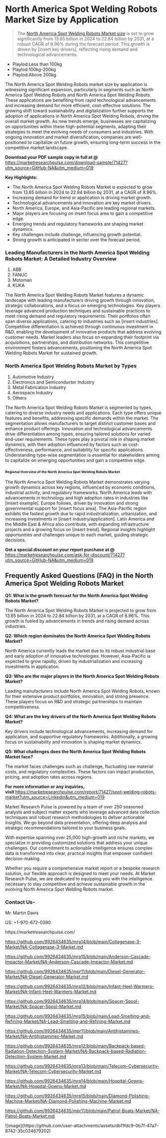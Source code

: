 <h1>North America Spot Welding Robots Market&nbsp;Size by Application</h1><blockquote><p>The <a href="https://marketresearchpulse.com/download-sample/71427?utm_source=GitHub-NA&amp;utm_medium=019">North America Spot Welding Robots Market size</a> is set to grow significantly from 13.65 billion in 2024 to 22.84 billion by 2031, at a robust CAGR of 8.96% during the forecast period. This growth is driven by [insert key drivers], reflecting rising demand and technological advancements.</p></blockquote><ul><li>Playlod:Less than 100kg<li> Playlod:100kg-200kg<li> Playlod:Above 200kg</li></ul><p>The North America Spot Welding Robots market size by application is witnessing significant expansion, particularly in segments such as North America Spot Welding Robots and North America Spot Welding Robots. These applications are benefiting from rapid technological advancements and increasing demand for more efficient, cost-effective solutions. The growing shift toward sustainability and digitalization further supports the adoption of applications in North America Spot Welding Robots, driving the overall market growth. As new trends emerge, businesses are capitalizing on opportunities within these high-potential segments, adapting their strategies to meet the evolving needs of consumers and industries. With ongoing innovation and market diversification, companies are well-positioned to capitalize on future growth, ensuring long-term success in the competitive market landscape.</p><p><strong>Download your PDF sample copy in full at @ </strong><a href="https://marketresearchpulse.com/download-sample/71427?utm_source=GitHub-NA&amp;utm_medium=019">https://marketresearchpulse.com/download-sample/71427?utm_source=GitHub-NA&amp;utm_medium=019</a></p><p><strong>Key Highlights: </strong></p><ul><li>The North America Spot Welding Robots Market is expected to grow from 13.65 billion in 2024 to 22.84 billion by 2031, at a CAGR of 8.96%.</li><li>Increasing demand for trend or application is driving market growth.</li><li>Technological advancements and innovation are key market drivers.</li><li>North America, Europe, and Asia-Pacific are leading regional markets.</li><li>Major players are focusing on insert focus area to gain a competitive edge.</li><li>Emerging trends and regulatory frameworks are shaping market dynamics.</li><li>Key challenges include challenge, influencing growth potential.</li><li>Strong growth is anticipated in sector over the forecast period.</li></ul><h3>Leading Manufacturers in the North America Spot Welding Robots Market: A Detailed Industry Overview</h3><ol><li>ABB</li><li>FANUC</li><li>Motoman</li><li>KUKA</li></ol><div class="flex max-w-full flex-col flex-grow"><div class="min-h-8 text-message flex w-full flex-col items-end gap-2 whitespace-normal break-words [.text-message+&amp;]:mt-5" dir="auto" data-message-author-role="assistant" data-message-id="fd8432e4-4910-450d-b182-61b7bfb0a01f" data-message-model-slug="gpt-4o"><div class="flex w-full flex-col gap-1 empty:hidden first:pt-[3px]"><div class="markdown prose w-full break-words dark:prose-invert light"><p>The North America Spot Welding Robots Market features a dynamic landscape with leading manufacturers driving growth through innovation, strategic collaborations, and a focus on emerging technologies. Key players leverage advanced production techniques and sustainable practices to meet rising demand and regulatory requirements. Their portfolios often span diverse applications, catering to industries such as [insert industries]. Competitive differentiation is achieved through continuous investment in R&amp;D, enabling the development of innovative products that address evolving customer needs. Market leaders also focus on expanding their footprint via acquisitions, partnerships, and distribution networks. This competitive environment fosters advancements, positioning the North America Spot Welding Robots Market for sustained growth.</p></div></div></div></div><h3>North America Spot Welding Robots Market by Types</h3><ol><li>Automotive Industry<li> Electronics and Semiconductor Industry<li> Metal Fabrication Industry<li> Aerospace Industry<li> Others</li></ol><div class="flex max-w-full flex-col flex-grow"><div class="min-h-8 text-message flex w-full flex-col items-end gap-2 whitespace-normal break-words [.text-message+&amp;]:mt-5" dir="auto" data-message-author-role="assistant" data-message-id="084470be-0bb7-4664-bddf-5156b4f41249" data-message-model-slug="gpt-4o-mini"><div class="flex w-full flex-col gap-1 empty:hidden first:pt-[3px]"><div class="markdown prose w-full break-words dark:prose-invert light"><p>The North America Spot Welding Robots Market is segmented by types, catering to diverse industry needs and applications. Each type offers unique features and benefits, addressing specific demands within the market. The segmentation allows manufacturers to target distinct customer bases and enhance product offerings. Innovation and technological advancements drive differentiation among types, ensuring tailored solutions for varied end-user requirements. These types play a pivotal role in shaping market dynamics, with their adoption influenced by factors such as cost-effectiveness, performance, and suitability for specific applications. Understanding type-wise segmentation is essential for stakeholders aiming to capitalize on emerging opportunities and gain a competitive edge.</p></div></div></div></div><h3><span style="font-size: 11px;">Regional Overview of the North America Spot Welding Robots Market</span></h3><div class="flex max-w-full flex-col flex-grow"><div class="min-h-8 text-message flex w-full flex-col items-end gap-2 whitespace-normal break-words [.text-message+&amp;]:mt-5" dir="auto" data-message-author-role="assistant" data-message-id="e9038762-ce64-4e30-91c9-9bd413514231" data-message-model-slug="gpt-4o-mini"><div class="flex w-full flex-col gap-1 empty:hidden first:pt-[3px]"><div class="markdown prose w-full break-words dark:prose-invert light"><p>The North America Spot Welding Robots Market demonstrates varying growth dynamics across key regions, influenced by economic conditions, industrial activity, and regulatory frameworks. North America leads with advancements in technology and high adoption rates in industries like [insert example]. Europe follows, driven by innovation and strong governmental support for [insert focus area]. The Asia-Pacific region exhibits the fastest growth due to rapid industrialization, urbanization, and increasing investments in [insert industry/application]. Latin America and the Middle East &amp; Africa also contribute, with expanding infrastructure projects and a growing focus on [insert trend]. Regional insights highlight opportunities and challenges unique to each market, guiding strategic decisions.</p></div></div></div></div><p><strong>Get a special discount on your report purchase at @ </strong><a href="https://marketresearchpulse.com/ask-for-discount/71427?utm_source=GitHub-NA&amp;utm_medium=019">https://marketresearchpulse.com/ask-for-discount/71427?utm_source=GitHub-NA&amp;utm_medium=019</a></p><h2>Frequently Asked Questions (FAQ) in the North America Spot Welding Robots Market</h2><p><strong>Q1: What is the growth forecast for the North America Spot Welding Robots Market?</strong></p><p>The North America Spot Welding Robots Market is projected to grow from 13.65 billion in 2024 to 22.84 billion by 2031, at a CAGR of 8.96%. This growth is fueled by advancements in trends and rising demand across industries.</p><p><strong>Q2: Which region dominates the North America Spot Welding Robots Market?</strong></p><p>North America currently leads the market due to its robust industrial base and early adoption of innovative technologies. However, Asia-Pacific is expected to grow rapidly, driven by industrialization and increasing investments in application.</p><p><strong>Q3: Who are the major players in the North America Spot Welding Robots Market?</strong></p><p>Leading manufacturers include North America Spot Welding Robots, known for their extensive product portfolios, innovation, and strong presence. These players focus on R&amp;D and strategic partnerships to maintain competitiveness.</p><p><strong>Q4: What are the key drivers of the North America Spot Welding Robots Market?</strong></p><p>Key drivers include technological advancements, increasing demand for application, and supportive regulatory frameworks. Additionally, a growing focus on sustainability and innovation is shaping market dynamics.</p><p><strong>Q5: What challenges does the North America Spot Welding Robots Market face?</strong></p><p>The market faces challenges such as challenge, fluctuating raw material costs, and regulatory complexities. These factors can impact production, pricing, and adoption rates across regions.</p><p><strong>For more information or any inquiries, visit&nbsp;</strong><a href="https://marketresearchpulse.com/report/71427/spot-welding-robots-market?utm_source=Linkedin&utm_medium=019">https://marketresearchpulse.com/report/71427/spot-welding-robots-market?utm_source=Linkedin&utm_medium=019</a></p><p>Market Research Pulse is powered by a team of over 250 seasoned analysts and subject matter experts who leverage advanced data collection techniques and robust research methodologies to deliver actionable insights. We go beyond data presentation, offering deep analysis and strategic recommendations tailored to your business goals.</p><p>With expertise spanning over 25,000 high-growth and niche markets, we specialize in providing customized solutions that address your unique challenges. Our commitment to actionable intelligence ensures complex data is transformed into clear, practical insights that empower confident decision-making.</p><p>Whether you require a comprehensive market report or a bespoke research solution, our flexible approach is designed to meet your needs. At Market Research Pulse, we are dedicated to equipping you with the intelligence necessary to stay competitive and achieve sustainable growth in the evolving North America Spot Welding Robots market.</p><h3><strong>Contact Us-</strong></h3><p>Mr. Martin Davis</p><p>US: +1-970-672-0390</p><p>https://marketresearchpulse.com/</p><p><a href="https://github.com/9926434635/mrp14/blob/main/Collagenase-3-Market/NA-Collagenase-3-Market.md">https://github.com/9926434635/mrp14/blob/main/Collagenase-3-Market/NA-Collagenase-3-Market.md</a></p><p><a href="https://github.com/9926434635/mrp15/blob/main/Anderson-Cascade-Impactor-Market/NA-Anderson-Cascade-Impactor-Market.md">https://github.com/9926434635/mrp15/blob/main/Anderson-Cascade-Impactor-Market/NA-Anderson-Cascade-Impactor-Market.md</a></p><p><a href="https://github.com/9926434635/mpr11/blob/main/Diesel-Generator-Market/NA-Diesel-Generator-Market.md">https://github.com/9926434635/mpr11/blob/main/Diesel-Generator-Market/NA-Diesel-Generator-Market.md</a></p><p><a href="https://github.com/9926434635/mrp12/blob/main/Infant-Heel-Warmers-Market/NA-Infant-Heel-Warmers-Market.md">https://github.com/9926434635/mrp12/blob/main/Infant-Heel-Warmers-Market/NA-Infant-Heel-Warmers-Market.md</a></p><p><a href="https://github.com/9926434635/mrp14/blob/main/Spacer-Spool-Market/NA-Spacer-Spool-Market.md">https://github.com/9926434635/mrp14/blob/main/Spacer-Spool-Market/NA-Spacer-Spool-Market.md</a></p><p><a href="https://github.com/9926434635/mrp15/blob/main/Lead-Smelting-and-Refining-Market/NA-Lead-Smelting-and-Refining-Market.md">https://github.com/9926434635/mrp15/blob/main/Lead-Smelting-and-Refining-Market/NA-Lead-Smelting-and-Refining-Market.md</a></p><p><a href="https://github.com/9926434635/mpr11/blob/main/Antihistamines-Market/NA-Antihistamines-Market.md">https://github.com/9926434635/mpr11/blob/main/Antihistamines-Market/NA-Antihistamines-Market.md</a></p><p><a href="https://github.com/9926434635/mrp12/blob/main/Backpack-based-Radiation-Detection-System-Market/NA-Backpack-based-Radiation-Detection-System-Market.md">https://github.com/9926434635/mrp12/blob/main/Backpack-based-Radiation-Detection-System-Market/NA-Backpack-based-Radiation-Detection-System-Market.md</a></p><p><a href="https://github.com/9926434635/mrp13/blob/main/Telecom-Cybersecurity-Market/NA-Telecom-Cybersecurity-Market.md">https://github.com/9926434635/mrp13/blob/main/Telecom-Cybersecurity-Market/NA-Telecom-Cybersecurity-Market.md</a></p><p><a href="https://github.com/9926434635/mrp14/blob/main/Hospital-Gowns-Market/NA-Hospital-Gowns-Market.md">https://github.com/9926434635/mrp14/blob/main/Hospital-Gowns-Market/NA-Hospital-Gowns-Market.md</a></p><p><a href="https://github.com/9926434635/mrp15/blob/main/Diamond-Polishing-Machine-Market/NA-Diamond-Polishing-Machine-Market.md">https://github.com/9926434635/mrp15/blob/main/Diamond-Polishing-Machine-Market/NA-Diamond-Polishing-Machine-Market.md</a></p><p><a href="https://github.com/9926434635/mpr11/blob/main/Patrol-Boats-Market/NA-Patrol-Boats-Market.md">https://github.com/9926434635/mpr11/blob/main/Patrol-Boats-Market/NA-Patrol-Boats-Market.md</a></p>
![image](https://github.com/user-attachments/assets/db11fdc9-0b7f-47a7-8742-35c024679202)
